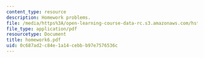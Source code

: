 ```yaml
---
content_type: resource
description: Homework problems.
file: /media/https%3A/open-learning-course-data-rc.s3.amazonaws.com/hst-035-principle-and-practice-of-human-pathology-spring-2003/0c687ad2c84e1a14cebbb97e7576536c_homework6.pdf
file_type: application/pdf
resourcetype: Document
title: homework6.pdf
uid: 0c687ad2-c84e-1a14-cebb-b97e7576536c
---
```

